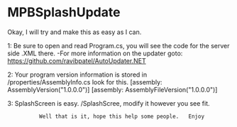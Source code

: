 # MPBSplashUpdate


  Okay, I will try and make this as easy as I can.


  1:  Be sure to open and read Program.cs, you will see the code for the server side .XML there.
      -For more information on the updater goto: https://github.com/ravibpatel/AutoUpdater.NET

  2:  Your program version information is stored in /properties/AssemblyInfo.cs look for this.
      [assembly: AssemblyVersion("1.0.0.0")]
      [assembly: AssemblyFileVersion("1.0.0.0")]

  3: SplashScreen is easy.  /SplashScree, modify it however you see fit.



              Well that is it, hope this help some people.   Enjoy


